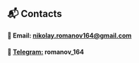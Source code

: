 ## :mailbox_with_mail: Contacts

#### :email: Email: nikolay.romanov164@gmail.com
#### :large_blue_diamond: [Telegram:](https://t.me/romanov_164) romanov_164
